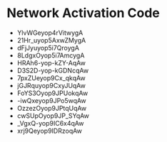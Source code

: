 # Network Activation Code
* YlvWGeyop4rVitwygA
* 21Hr_uyop5AxwZMygA
* dFjJyuyop5i7QroygA
* 8LdgxOyop5i7AmcygA
* HRAh6-yop-kZY-AqAw
* D3S2D-yop-kGDNcqAw
* 7pxZUeyop9Cx_qkqAw
* jGJRquyop9CxyJUqAw
* FoYS3Oyop9JPUokqAw
* -iwQxeyop9JPo5wqAw
* OzzezOyop9JPtqUqAw
* cwSUpOyop9JP_SYqAw
* _VgxQ-yop9IC6x4qAw
* xrj9Qeyop9IDRzoqAw